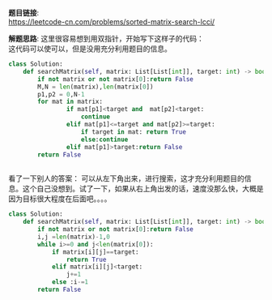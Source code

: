 **题目链接**:  
https://leetcode-cn.com/problems/sorted-matrix-search-lcci/

**解题思路**:
这里很容易想到用双指针，开始写下这样子的代码：  
这代码可以使可以，但是没用充分利用题目的信息。
```python
class Solution:
    def searchMatrix(self, matrix: List[List[int]], target: int) -> bool:
        if not matrix or not matrix[0]:return False
        M,N = len(matrix),len(matrix[0])
        p1,p2 = 0,N-1
        for mat in matrix:
                if mat[p1]<target and  mat[p2]<target:
                    continue
                elif mat[p1]<=target and mat[p2]>=target:
                    if target in mat: return True
                    else:continue
                elif mat[p1]>target:return False
        return False
    
```
看了一下别人的答案：
可以从左下角出来，进行搜索，这才充分利用题目的信息。这个自己没想到。试了一下，如果从右上角出发的话，速度没那么快，大概是因为目标很大程度在后面吧。。。。
```python
class Solution:
    def searchMatrix(self, matrix: List[List[int]], target: int) -> bool:
        if not matrix or not matrix[0]:return False
        i,j =len(matrix)-1,0
        while i>=0 and j<len(matrix[0]):
            if matrix[i][j]==target:
                return True
            elif matrix[i][j]<target:
                j+=1
            else :i-=1
        return False
```
